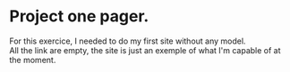 # Project one pager.

For this exercice, I needed to do my first site without any model.  
All the link are empty, the site is just an exemple of what I'm capable of at the moment.

